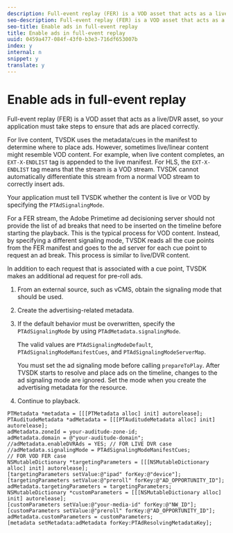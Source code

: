 ```yaml
---
description: Full-event replay (FER) is a VOD asset that acts as a live/DVR asset, so your application must take steps to ensure that ads are placed correctly.
seo-description: Full-event replay (FER) is a VOD asset that acts as a live/DVR asset, so your application must take steps to ensure that ads are placed correctly.
seo-title: Enable ads in full-event replay
title: Enable ads in full-event replay
uuid: 0459a477-084f-43f0-b3e3-716df653007b
index: y
internal: n
snippet: y
translate: y
---
```


# Enable ads in full-event replay

Full-event replay (FER) is a VOD asset that acts as a live/DVR asset, so your application must take steps to ensure that ads are placed correctly.

For live content, TVSDK uses the metadata/cues in the manifest to determine where to place ads. However, sometimes live/linear content might resemble VOD content. For example, when live content completes, an `EXT-X-ENDLIST` tag is appended to the live manifest. For HLS, the `EXT-X-ENDLIST` tag means that the stream is a VOD stream. TVSDK cannot automatically differentiate this stream from a normal VOD stream to correctly insert ads. 

Your application must tell TVSDK whether the content is live or VOD by specifying the `PTAdSignalingMode`. 

For a FER stream, the Adobe Primetime ad decisioning server should not provide the list of ad breaks that need to be inserted on the timeline before starting the playback. This is the typical process for VOD content. Instead, by specifying a different signaling mode, TVSDK reads all the cue points from the FER manifest and goes to the ad server for each cue point to request an ad break. This process is similar to live/DVR content. 

In addition to each request that is associated with a cue point, TVSDK makes an additional ad request for pre-roll ads. 

1. From an external source, such as vCMS, obtain the signaling mode that should be used.
1. Create the advertising-related metadata.
1. If the default behavior must be overwritten, specify the `PTAdSignalingMode` by using `PTAdMetadata.signalingMode`.

   The valid values are `PTAdSignalingModeDefault`, `PTAdSignalingModeManifestCues`, and `PTAdSignalingModeServerMap`. 

   You must set the ad signaling mode before calling `prepareToPlay`. After TVSDK starts to resolve and place ads on the timeline, changes to the ad signaling mode are ignored. Set the mode when you create the advertising metadata for the resource. 

1. Continue to playback.

```
PTMetadata *metadata = [[[PTMetadata alloc] init] autorelease]; 
PTAuditudeMetadata *adMetadata = [[[PTAuditudeMetadata alloc] init] autorelease]; 
adMetadata.zoneId = your-auditude-zone-id; 
adMetadata.domain = @"your-auditude-domain"; 
//adMetadata.enableDVRAds = YES; // FOR LIVE DVR case 
//adMetadata.signalingMode = PTAdSignalingModeManifestCues;  
// FOR VOD FER case 
NSMutableDictionary *targetingParameters = [[[NSMutableDictionary alloc] init] autorelease]; 
[targetingParameters setValue:@"ipad" forKey:@"device"]; 
[targetingParameters setValue:@"preroll" forKey:@"AD_OPPORTUNITY_ID"]; 
adMetadata.targetingParameters = targetingParameters; 
NSMutableDictionary *customParameters = [[[NSMutableDictionary alloc] init] autorelease]; 
[customParameters setValue:@"your-media-id" forKey:@"NW_ID"]; 
[customParameters setValue:@"preroll" forKey:@"AD_OPPORTUNITY_ID"]; 
adMetadata.customParameters = customParameters; 
[metadata setMetadata:adMetadata forKey:PTAdResolvingMetadataKey]; 

```
